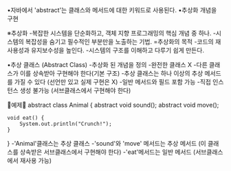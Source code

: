 •자바에서 'abstract'는 클래스와 메서드에 대한 키워드로 사용된다.
•추상화 개념을 구현

※추상화
  -복잡한 시스템을 단순화하고, 객체 지향 프로그래밍의 핵심 개념 중 하나.
  -시스템의 복잡성을 숨기고 필수적인 부분만을 노출하는 기법.
 =추상화의 목적
  -코드의 재사용성과 유지보수성을 높인다.
  -시스템의 구조를 이해하고 다루기 쉽게 만든다.

•추상 클래스 (Abstract Class)
  -추상화 된 개념을 정의
  -완전한 클래스 X
  -다른 클래스가 이를 상속받아 구현해야 한다(기본 구조)
  -추상 클래스는 하나 이상의 추상 메서드를 가질 수 있다
    (선언만 있고 실제 구현은 X)
  -일반 메서드와 필드 포함 가능
  -직접 인스턴스 생성 불가능
    (서브클래스에서 구현해야 한다)

📌예제📌
abstract class Animal {
    abstract void sound();
    abstract void move();

    void eat() {
        System.out.println("Crunch!");
    }
}
  -'Animal'클래스는 추상 클래스
  -'sound'와 'move' 메서드는 추상 메서드
    (이 클래스를 상속받은 서브클래스에서 구현해야 한다)
  -'eat'메서드는 일반 메서드
    (서브클래스에서 재사용 가능)